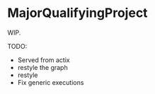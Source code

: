 # MajorQualifyingProject

WIP.


TODO:
- Served from actix
- restyle the graph
- restyle
- Fix generic executions
